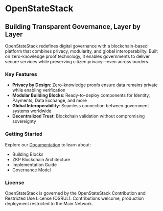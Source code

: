 # OpenStateStack

## Building Transparent Governance, Layer by Layer
OpenStateStack redefines digital governance with a blockchain-based platform that combines privacy, modularity, and global interoperability. Built on zero-knowledge proof technology, it enables governments to deliver secure services while preserving citizen privacy—even across borders.

### Key Features
- **Privacy by Design**: Zero-knowledge proofs ensure data remains private while enabling verification
- **Modular Building Blocks**: Ready-to-deploy components for Identity, Payments, Data Exchange, and more
- **Global Interoperability**: Seamless connection between government systems worldwide
- **Decentralized Trust**: Blockchain validation without compromising sovereignty

### Getting Started
Explore our [Documentation](https://docs.openstatestack.io) to learn about:
- Building Blocks
- ZKP Blockchain Architecture
- Implementation Guide
- Governance Model

### License
OpenStateStack is governed by the OpenStateStack Contribution and Restricted Use License (OSRUL). Contributions welcome, production deployment restricted to the Main Network.
